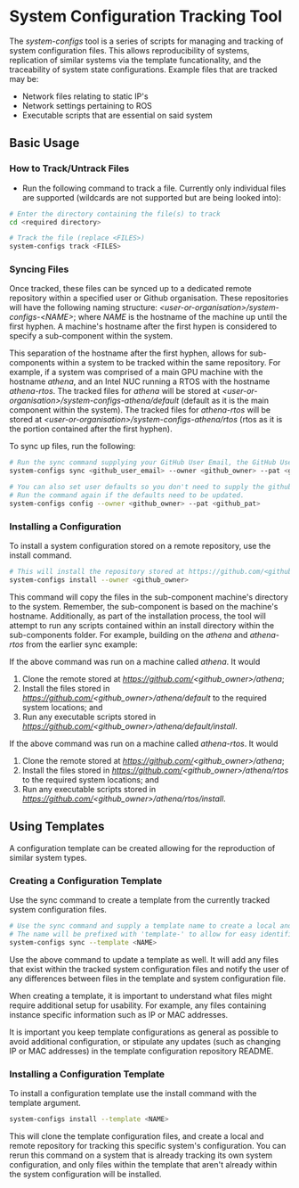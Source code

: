 # System Configuration Tracking Tool
The *system-configs* tool is a series of scripts for managing and tracking of system configuration files. This allows reproducibility of systems, replication of similar systems via the template funcationality, and the traceability of system state configurations. Example files that are tracked may be:

- Network files relating to static IP's
- Network settings pertaining to ROS
- Executable scripts that are essential on said system

## Basic Usage

### How to Track/Untrack Files
- Run the following command to track a file. Currently only individual files are supported (wildcards are not supported but are being looked into):
```bash
# Enter the directory containing the file(s) to track
cd <required directory>

# Track the file (replace <FILES>) 
system-configs track <FILES>
```


### Syncing Files 
Once tracked, these files can be synced up to a dedicated remote repository within a specified user or Github organisation. These repositories will have the following naming structure: *\<user-or-organisation\>/system-configs-\<NAME\>*; where *NAME* is the hostname of the machine up until the first hyphen. A machine's hostname after the first hypen is considered to specify a sub-component within the system. 

This separation of the hostname after the first hyphen, allows for sub-components within a system to be tracked within the same repository. For example, if a system was comprised of a main GPU machine with the hostname *athena*, and an Intel NUC running a RTOS with the hostname *athena-rtos*. The tracked files for *athena* will be stored at *\<user-or-organisation\>/system-configs-athena/default* (default as it is the main component within the system). The tracked files for *athena-rtos* will be stored at *\<user-or-organisation\>/system-configs-athena/rtos* (rtos as it is the portion contained after the first hyphen).

To sync up files, run the following:
```bash
# Run the sync command supplying your GitHub User Email, the GitHub User or Organisation that you wish to own the remote repository, and a GitHub Public Access Token (PAT) that has the ability to create repositories within the supplied GitHub Owner.
system-configs sync <github_user_email> --owner <github_owner> --pat <github_pat>

# You can also set user defaults so you don't need to supply the github owner and github_pat every time. Using the config command.
# Run the command again if the defaults need to be updated.
system-configs config --owner <github_owner> --pat <github_pat>
```

### Installing a Configuration

To install a system configuration stored on a remote repository, use the install command.

```bash
# This will install the repository stored at https://github.com/<github_owner>/<NAME>, where NAME is the hostname of the machine up until the first hyphen. 
system-configs install --owner <github_owner> 
```

This command will copy the files in the sub-component machine's directory to the system. Remember, the sub-component is based on the machine's hostname. Additionally, as part of the installation process, the tool will attempt to run any scripts contained within an install directory within the sub-components folder. For example, building on the *athena* and *athena-rtos* from the earlier sync example:

If the above command was run on a machine called *athena*. It would
1. Clone the remote stored at *https://github.com/<github_owner>/athena*;
2. Install the files stored in *https://github.com/<github_owner>/athena/default* to the required system locations; and
3. Run any executable scripts stored in *https://github.com/<github_owner>/athena/default/install*.

If the above command was run on a machine called *athena-rtos*. It would
1. Clone the remote stored at *https://github.com/<github_owner>/athena*;
2. Install the files stored in *https://github.com/<github_owner>/athena/rtos* to the required system locations; and
3. Run any executable scripts stored in *https://github.com/<github_owner>/athena/rtos/install*.


## Using Templates

A configuration template can be created allowing for the reproduction of similar system types.

### Creating a Configuration Template

Use the sync command to create a template from the currently tracked system configuration files.

```bash
# Use the sync command and supply a template name to create a local and remote repo. 
# The name will be prefixed with 'template-' to allow for easy identification of templates within the owner's github account
system-configs sync --template <NAME>
```

Use the above command to update a template as well. It will add any files that exist within the tracked system configuration files and notify the user of any differences between files in the template and system configuration file.

When creating a template, it is important to understand what files might require additional setup for usability. For example, any files containing instance specific information such as IP or MAC addresses.

It is important you keep template configurations as general as possible to avoid additional configuration, or stipulate any updates (such as changing IP or MAC addresses) in the template configuration repository README.

### Installing a Configuration Template

To install a configuration template use the install command with the template argument.

```bash
system-configs install --template <NAME>
```

This will clone the template configuration files, and create a local and remote repository for tracking this specific system's configuration. You can rerun this command on a system that is already tracking its own system configuration, and only files within the template that aren't already within the system configuration will be installed.